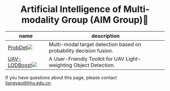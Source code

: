 <h1 align="center">Artificial Intelligence of Multi-modality Group (AIM Group)🌱</h1>

| name | description | 
| ---- | ----------- |
|[ProbDet](https://github.com/UAVDetectionGroup/ProbEn)<a href='https://github.com/UAVDetectionGroup/ProbEn'><img src='https://img.shields.io/github/stars/1e12Leon/ProbDet?style=social' /></a> | Multi-modal target detection based on probability decision fusion. |
|[UAV-LODBoost](https://github.com/UAVDetectionGroup/UAV-LODBoost)<a href='https://github.com/UAVDetectionGroup/UAV-LODBoost'><img src='https://img.shields.io/github/stars/1e12Leon/UAV-LODBoost?style=social' /></a> | A User-Friendly Toolkit for UAV Light-weighting Object Detection. |


If you have questions about this page, please contact liangyao@hhu.edu.cn.
